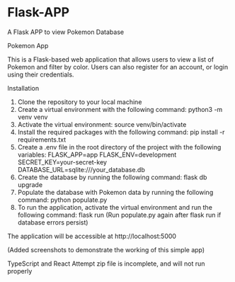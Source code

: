 # Flask-APP
A Flask APP to view Pokemon Database

Pokemon App

This is a Flask-based web application that allows users to view a list of Pokemon and filter by color. Users can also register for an account, or login using their credentials.

Installation

1) Clone the repository to your local machine
2) Create a virtual environment with the following command:  python3 -m venv venv
3) Activate the virtual environment: source venv/bin/activate
4) Install the required packages with the following command: pip install -r requirements.txt
5) Create a .env file in the root directory of the project with the following variables: 
FLASK_APP=app
FLASK_ENV=development
SECRET_KEY=your-secret-key
DATABASE_URL=sqlite:///your_database.db
6) Create the database by running the following command: flask db upgrade
7) Populate the database with Pokemon data by running the following command: python populate.py
8) To run the application, activate the virtual environment and run the following command: flask run
(Run populate.py again after flask run if database errors persist)


The application will be accessible at http://localhost:5000

(Added screenshots to demonstrate the working of this simple app)

TypeScript and React Attempt zip file is incomplete, and will not run properly
